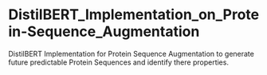 # DistilBERT_Implementation_on_Protein-Sequence_Augmentation

DistilBERT Implementation for Protein Sequence Augmentation to generate future predictable Protein Sequences and identify there properties.
